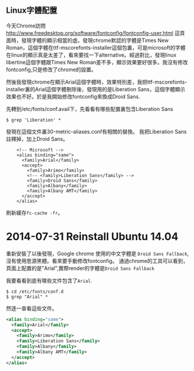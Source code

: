 Linux字體配置
--------

今天Chrome訪問 http://www.freedesktop.org/software/fontconfig/fontconfig-user.html 這頁面時，發現字體的顯示相當的虛。發現chrome默認的字體是Times New Roman，這個字體在ttf-mscorefonts-installer這個包裏，可是microsoft的字體在linux的顯示真是太差了，看來要找一下alternative。經過對比，發現linux libertine這個字體跟Times New Roman差不多，顯示效果要好很多。我沒有修改fontconfig,只是修改了chrome的設置。

然後我發現chrome在顯示Arial這個字體時，效果特別差，我把ttf-mscorefonts-installer裏的Arial這個字體刪除後，發現用的是Liberation Sans，這個字體顯示效果也不好。於是我開始修改fontconfig來換成Droid Sans.

先轉到/etc/fonts/conf.avail下，先看看有哪些配置裏包含Liberation Sans

```
$ grep 'Liberation' *
```

發現在這個文件裏30-metric-aliases.conf有相關的替換。 我把Liberation Sans註釋掉，加上Droid Sans。

        <!-- Microsoft -->
        <alias binding="same">
          <family>Arial</family>
          <accept>
            <family>Arimo</family>
            <!-- <family>Liberation Sans</family> -->
            <family>Droid Sans</family>
            <family>Albany</family>
            <family>Albany AMT</family>
          </accept>
        </alias>

  刷新緩存`fc-cache -fr`。

# 2014-07-31  Reinstall Ubuntu 14.04

重新安裝了以後發現，Google chrome 使用的中文字體是 `Droid Sans Fallback`,沒有使用思源黑體。看來要手動修改fontconfig。
通過chrome的工具可以看到，頁面上配置的是"Arial",實際render的字體是`Droid Sans Fallback`

我要看看到底有哪些文件包含了`Arial`.

```
$ cd /etc/fonts/conf.d
$ grep "Arial" *
```

然逐一查看這些文件。

```xml
<alias binding="same">
  <family>Arial</family>
  <accept>
    <family>Arimo</family>
    <family>Liberation Sans</family>
    <family>Albany</family>
    <family>Albany AMT</family>
  </accept>
</alias>
```
